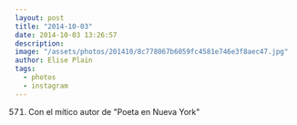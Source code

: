 ```yaml
---
layout: post
title: "2014-10-03"
date: 2014-10-03 13:26:57
description: 
image: "/assets/photos/201410/8c778067b6059fc4581e746e3f8aec47.jpg"
author: Elise Plain
tags: 
  - photos
  - instagram
---
```


571. Con el mítico autor de &#34;Poeta en Nueva York&#34;
<p></p>
